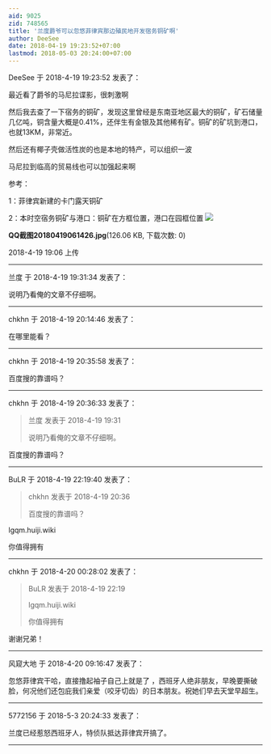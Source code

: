 ```yaml
---
aid: 9025
zid: 748565
title: '兰度爵爷可以忽悠菲律宾那边殖民地开发宿务铜矿啊'
author: DeeSee
date: 2018-04-19 19:23:52+07:00
lastmod: 2018-05-03 20:24:00+07:00
---
```


DeeSee 于 2018-4-19 19:23:52 发表了：

最近看了爵爷的马尼拉谍影，很刺激啊

然后我去查了一下宿务的铜矿，发现这里曾经是东南亚地区最大的铜矿，矿石储量几亿吨，铜含量大概是0.41%，还伴生有金银及其他稀有矿。铜矿的矿坑到港口，也就13KM，非常近。

然后还有椰子壳做活性炭的也是本地的特产，可以组织一波

马尼拉到临高的贸易线也可以加强起来啊

参考：

1：菲律宾新建的卡门露天铜矿

2：本时空宿务铜矿与港口：铜矿在方框位置，港口在园框位置 ![](https://cdn.jsdelivr.net/gh/lzjluzijie/beichao@main/img/190630f6z6ex55d0z7o7bq.jpg)



**QQ截图20180419061426.jpg**(126.06 KB, 下载次数: 0)



2018-4-19 19:06 上传

---------

兰度 于 2018-4-19 19:31:34 发表了：

说明乃看俺的文章不仔细啊。

---------

chkhn 于 2018-4-19 20:14:46 发表了：

在哪里能看？

---------

chkhn 于 2018-4-19 20:35:58 发表了：

百度搜的靠谱吗？

---------

chkhn 于 2018-4-19 20:36:33 发表了：

> 兰度 发表于 2018-4-19 19:31
> 
> 说明乃看俺的文章不仔细啊。



百度搜的靠谱吗？

---------

BuLR 于 2018-4-19 22:19:40 发表了：

> chkhn 发表于 2018-4-19 20:36
> 
> 百度搜的靠谱吗？



lgqm.huiji.wiki

你值得拥有

---------

chkhn 于 2018-4-20 00:28:02 发表了：

> BuLR 发表于 2018-4-19 22:19
> 
> lgqm.huiji.wiki
> 
> 你值得拥有



谢谢兄弟！

---------

风窥大地 于 2018-4-20 09:16:47 发表了：

忽悠菲律宾干哈，直接撸起袖子自己上就是了 ，西班牙人绝非朋友，早晚要撕破脸，何况他们还包庇我们亲爱（咬牙切齿）的日本朋友。祝她们早去天堂早超生。

---------

5772156 于 2018-5-3 20:24:33 发表了：

兰度已经惹怒西班牙人，特侦队抵达菲律宾开搞了。

---------

